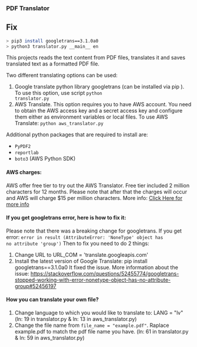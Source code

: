### PDF Translator

## Fix

```sh
> pip3 install googletrans==3.1.0a0
> python3 translator.py __main__ en
```

This projects reads the text content from PDF files, translates it and saves
 translated text as a formatted PDF file.

Two different translating options can be used:

1) Google translate python library googletrans (can be installed via pip
). To use this option, use script <code>python translator.py</code>
2) AWS Translate. This option requires you to have AWS account. You need to
 obtain the AWS access key and a secret access key and configure them either
  as environment variables or local files. To use AWS Translate: <code>python aws_translator.py</code>

Additional python packages that are required to install are:
* <code>PyPDF2</code>
* <code>reportlab</code>
* <code>boto3</code> (AWS Python SDK)

#### AWS charges:
AWS offer free tier to try out the AWS Translator. Free tier included 2
 million characters for 12 months. Please note that after that the charges
  will occur and AWS will charge $15 per million characters.
More info: <a href=https://aws.amazon.com/translate/pricing/ target=_blank> Click Here for more info</a>

#### If you get googletrans error, here is how to fix it:
Please note that there was a breaking change for googletrans. If you get error: <code>error in result (AttributeError: 'NoneType' object has no attribute 'group')</code>
Then to fix you need to do 2 things:
1) Change URL to URL_COM = 'translate.googleapis.com'
2) Install the latest version of Google Translate: pip install googletrans==3.1.0a0
It fixed the issue. More information about the issue:
https://stackoverflow.com/questions/52455774/googletrans-stopped-working-with-error-nonetype-object-has-no-attribute-group#52456197

#### How you can translate your own file?
1) Change language to which you would like to translate to:
LANG = "lv" (ln: 19 in translator.py & ln: 13 in aws_translator.py)
2) Change the file name from <code>file_name = "example.pdf"</code>. Raplace example.pdf to match the pdf file name you have.
(ln: 61 in translator.py & ln: 59 in aws_translator.py)
